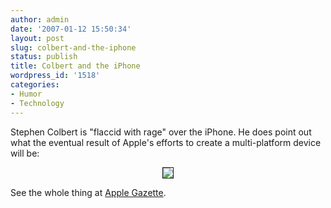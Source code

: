 ```yaml
---
author: admin
date: '2007-01-12 15:50:34'
layout: post
slug: colbert-and-the-iphone
status: publish
title: Colbert and the iPhone
wordpress_id: '1518'
categories:
- Humor
- Technology
---
```

Stephen Colbert is "flaccid with rage" over the iPhone. He does point out what the eventual result of Apple's efforts to create a multi-platform device will be:
<p align="center"><img src="http://www.arcanology.com/images/colbert-iphone.jpg" border="1" /></p>
See the whole thing at <a href="http://www.applegazette.com/weird/steven-colbert-flacid-with-rage-over-iphone/">Apple Gazette</a>.
